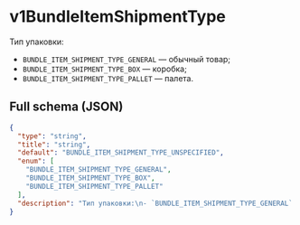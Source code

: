 # v1BundleItemShipmentType

Тип упаковки:
- `BUNDLE_ITEM_SHIPMENT_TYPE_GENERAL` — обычный товар;
- `BUNDLE_ITEM_SHIPMENT_TYPE_BOX` — коробка;
- `BUNDLE_ITEM_SHIPMENT_TYPE_PALLET` — палета.


## Full schema (JSON)
```json
{
  "type": "string",
  "title": "string",
  "default": "BUNDLE_ITEM_SHIPMENT_TYPE_UNSPECIFIED",
  "enum": [
    "BUNDLE_ITEM_SHIPMENT_TYPE_GENERAL",
    "BUNDLE_ITEM_SHIPMENT_TYPE_BOX",
    "BUNDLE_ITEM_SHIPMENT_TYPE_PALLET"
  ],
  "description": "Тип упаковки:\n- `BUNDLE_ITEM_SHIPMENT_TYPE_GENERAL` — обычный товар;\n- `BUNDLE_ITEM_SHIPMENT_TYPE_BOX` — коробка;\n- `BUNDLE_ITEM_SHIPMENT_TYPE_PALLET` — палета.\n"
}
```
